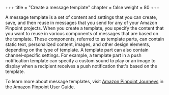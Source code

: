 +++
title = "Create a message template"
chapter = false
weight = 80
+++

A message template is a set of content and settings that you can create, save, and then reuse in messages that you send for any of your Amazon Pinpoint projects. When you create a template, you specify the content that you want to reuse in various components of messages that are based on the template. These components, referred to as template parts, can contain static text, personalized content, images, and other design elements, depending on the type of template. A template part can also contain channel-specific settings. For example, a template part in a push notification template can specify a custom sound to play or an image to display when a recipient receives a push notification that's based on the template.

To learn more about message templates, visit [Amazon Pinpoint Journeys](https://docs.aws.amazon.com/pinpoint/latest/userguide/messages-templates.html) in the Amazon Pinpoint User Guide.
